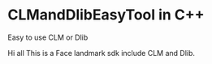 # CLMandDlibEasyTool in C++
Easy to use CLM or Dlib 

Hi all
This is a Face landmark sdk include CLM and Dlib.
